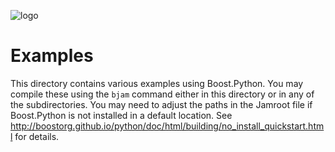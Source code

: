 ![logo](https://raw.githubusercontent.com/boostorg/python/develop/doc/images/bpl.png)

# Examples

This directory contains various examples using Boost.Python.
You may compile these using the `bjam` command either in this directory
or in any of the subdirectories.
You may need to adjust the paths in the Jamroot file if Boost.Python
is not installed in a default location.
See http://boostorg.github.io/python/doc/html/building/no_install_quickstart.html
for details.
